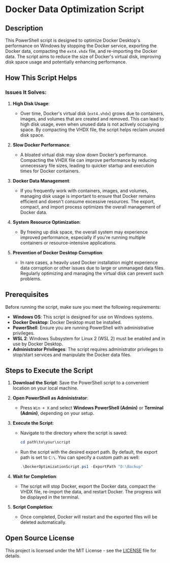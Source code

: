 # Docker Data Optimization Script

## Description

This PowerShell script is designed to optimize Docker Desktop's performance on Windows by stopping the Docker service, exporting the Docker data, compacting the `ext4.vhdx` file, and re-importing the Docker data. The script aims to reduce the size of Docker's virtual disk, improving disk space usage and potentially enhancing performance.

## How This Script Helps

### Issues It Solves:
1. **High Disk Usage**:
   - Over time, Docker's virtual disk (`ext4.vhdx`) grows due to containers, images, and volumes that are created and removed. This can lead to high disk usage, even when unused data is not actively occupying space. By compacting the VHDX file, the script helps reclaim unused disk space.

2. **Slow Docker Performance**:
   - A bloated virtual disk may slow down Docker’s performance. Compacting the VHDX file can improve performance by reducing unnecessary file sizes, leading to quicker startup and execution times for Docker containers.

3. **Docker Data Management**:
   - If you frequently work with containers, images, and volumes, managing disk usage is important to ensure that Docker remains efficient and doesn't consume excessive resources. The export, compact, and import process optimizes the overall management of Docker data.

4. **System Resource Optimization**:
   - By freeing up disk space, the overall system may experience improved performance, especially if you're running multiple containers or resource-intensive applications.

5. **Prevention of Docker Desktop Corruption**:
   - In rare cases, a heavily used Docker installation might experience data corruption or other issues due to large or unmanaged data files. Regularly optimizing and managing the virtual disk can prevent such problems.

## Prerequisites

Before running the script, make sure you meet the following requirements:

- **Windows OS**: This script is designed for use on Windows systems.
- **Docker Desktop**: Docker Desktop must be installed.
- **PowerShell**: Ensure you are running PowerShell with administrative privileges.
- **WSL 2**: Windows Subsystem for Linux 2 (WSL 2) must be enabled and in use by Docker Desktop.
- **Administrator Privileges**: The script requires administrator privileges to stop/start services and manipulate the Docker data files.

## Steps to Execute the Script

1. **Download the Script**: Save the PowerShell script to a convenient location on your local machine.

2. **Open PowerShell as Administrator**:
   - Press `Win + X` and select **Windows PowerShell (Admin)** or **Terminal (Admin)**, depending on your setup.

3. **Execute the Script**:
   - Navigate to the directory where the script is saved:
     ```powershell
     cd path\to\your\script
     ```
   - Run the script with the desired export path. By default, the export path is set to `C:\`. You can specify a custom path as well:
     ```powershell
     .\DockerOptimizationScript.ps1 -ExportPath "D:\Backup"
     ```

4. **Wait for Completion**:
   - The script will stop Docker, export the Docker data, compact the VHDX file, re-import the data, and restart Docker. The progress will be displayed in the terminal.

5. **Script Completion**:
   - Once completed, Docker will restart and the exported files will be deleted automatically.

## Open Source License

This project is licensed under the MIT License - see the [LICENSE](./LICENSE) file for details.